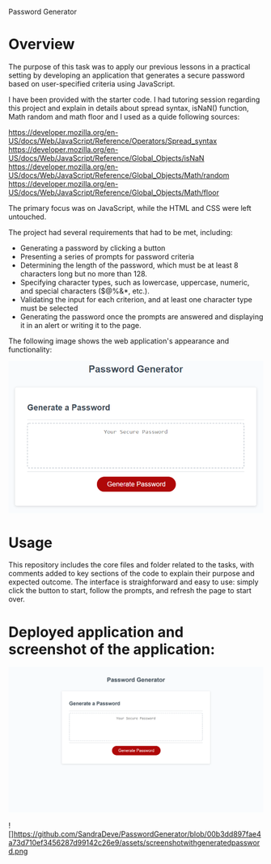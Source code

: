 Password Generator

# Overview

The purpose of this task was to apply our previous lessons in a practical setting by developing an application that generates a secure password based on user-specified criteria using JavaScript.

I have been provided with the starter code. I had tutoring session regarding this project and explain in details about spread syntax, isNaN() function, Math random and math floor and I used as a quide following sources:

https://developer.mozilla.org/en-US/docs/Web/JavaScript/Reference/Operators/Spread_syntax
https://developer.mozilla.org/en-US/docs/Web/JavaScript/Reference/Global_Objects/isNaN
https://developer.mozilla.org/en-US/docs/Web/JavaScript/Reference/Global_Objects/Math/random
https://developer.mozilla.org/en-US/docs/Web/JavaScript/Reference/Global_Objects/Math/floor

The primary focus was on JavaScript, while the HTML and CSS were left untouched.

The project had several requirements that had to be met, including:

- Generating a password by clicking a button
- Presenting a series of prompts for password criteria
- Determining the length of the password, which must be at least 8 characters long but no more than 128.
- Specifying character types, such as lowercase, uppercase, numeric, and special characters ($@%&\*, etc.).
- Validating the input for each criterion, and at least one character type must be selected
- Generating the password once the prompts are answered and displaying it in an alert or writing it to the page.

The following image shows the web application's appearance and functionality:

![password generator demo](./assets/05-javascript-challenge-demo.png)

# Usage

This repository includes the core files and folder related to the tasks, with comments added to key sections of the code to explain their purpose and expected outcome. The interface is straighforward and easy to use: simply click the button to start, follow the prompts, and refresh the page to start over.

# Deployed application and screenshot of the application:

![](https://github.com/SandraDeve/PasswordGenerator/blob/9720ac35fbb8c698634004a509c0c00e805f972a/assets/screenshotpassgen.png)

![]https://github.com/SandraDeve/PasswordGenerator/blob/00b3dd897fae4a73d710ef3456287d99142c26e9/assets/screenshotwithgeneratedpassword.png
